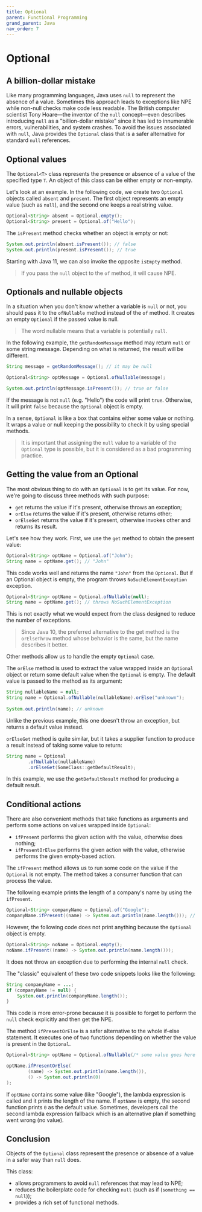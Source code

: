 ```yaml
---
title: Optional
parent: Functional Programming
grand_parent: Java
nav_order: 7
---
```


# Optional

## A billion-dollar mistake

Like many programming languages, Java uses `null` to represent the absence of a value. Sometimes this approach leads to exceptions like NPE while non-null checks make code less readable. The British computer scientist Tony Hoare—the inventor of the `null` concept—even describes introducing `null` as a "billion-dollar mistake" since it has led to innumerable errors, vulnerabilities, and system crashes. To avoid the issues associated with `null`, Java provides the `Optional` class that is a safer alternative for standard `null` references.

## Optional values

The `Optional<T>` class represents the presence or absence of a value of the specified type `T`. An object of this class can be either empty or non-empty.

Let's look at an example. In the following code, we create two `Optional` objects called `absent` and `present`. The first object represents an empty value (such as `null`), and the second one keeps a real string value.

```java
Optional<String> absent = Optional.empty();
Optional<String> present = Optional.of("Hello");
```

The `isPresent` method checks whether an object is empty or not:

```java
System.out.println(absent.isPresent()); // false
System.out.println(present.isPresent()); // true
```

Starting with Java 11, we can also invoke the opposite `isEmpty` method.

> If you pass the `null` object to the `of` method, it will cause NPE.

## Optionals and nullable objects

In a situation when you don't know whether a variable is `null` or not, you should pass it to the `ofNullable` method instead of the `of` method. It creates an empty `Optional` if the passed value is null.

> The word nullable means that a variable is potentially `null`.

In the following example, the `getRandomMessage` method may return `null` or some string message. Depending on what is returned, the result will be different.

```java
String message = getRandomMessage(); // it may be null

Optional<String> optMessage = Optional.ofNullable(message);

System.out.println(optMessage.isPresent()); // true or false
```

If the message is not `null` (e.g. "Hello") the code will print `true`. Otherwise, it will print `false` because the `Optional` object is empty.

In a sense, `Optional` is like a box that contains either some value or nothing. It wraps a value or null keeping the possibility to check it by using special methods.

> It is important that assigning the `null` value to a variable of the `Optional` type is possible, but it is considered as a bad programming practice.

## Getting the value from an Optional

The most obvious thing to do with an `Optional` is to get its value. For now, we're going to discuss three methods with such purpose:

- `get` returns the value if it's present, otherwise throws an exception;
- `orElse` returns the value if it's present, otherwise returns other;
- `orElseGet` returns the value if it's present, otherwise invokes other and returns its result.

Let's see how they work. First, we use the `get` method to obtain the present value:

```java
Optional<String> optName = Optional.of("John");
String name = optName.get(); // "John"
```

This code works well and returns the name `"John"` from the `Optional`. But if an Optional object is empty, the program throws `NoSuchElementException` exception.

```java
Optional<String> optName = Optional.ofNullable(null);
String name = optName.get(); // throws NoSuchElementException
```

This is not exactly what we would expect from the class designed to reduce the number of exceptions.

> Since Java 10, the preferred alternative to the get method is the `orElseThrow` method whose behavior is the same, but the name describes it better.

Other methods allow us to handle the empty `Optional` case.

The `orElse` method is used to extract the value wrapped inside an `Optional` object or return some default value when the `Optional` is empty. The default value is passed to the method as its argument:

```java
String nullableName = null;
String name = Optional.ofNullable(nullableName).orElse("unknown");
        
System.out.println(name); // unknown
```

Unlike the previous example, this one doesn't throw an exception, but returns a default value instead.

`orElseGet` method is quite similar, but it takes a supplier function to produce a result instead of taking some value to return:

```java
String name = Optional
        .ofNullable(nullableName)
        .orElseGet(SomeClass::getDefaultResult);
```
In this example, we use the `getDefaultResult` method for producing a default result.

## Conditional actions

There are also convenient methods that take functions as arguments and perform some actions on values wrapped inside `Optional`:

- `ifPresent` performs the given action with the value, otherwise does nothing;
- `ifPresentOrElse` performs the given action with the value, otherwise performs the given empty-based action.


The `ifPresent` method allows us to run some code on the value if the `Optional` is not empty. The method takes a consumer function that can process the value.

The following example prints the length of a company's name by using the `ifPresent`.

```java
Optional<String> companyName = Optional.of("Google");
companyName.ifPresent((name) -> System.out.println(name.length())); // 6
```

However, the following code does not print anything because the `Optional` object is empty.

```java
Optional<String> noName = Optional.empty();
noName.ifPresent((name) -> System.out.println(name.length()));
```

It does not throw an exception due to performing the internal `null` check.

The "classic" equivalent of these two code snippets looks like the following:

```java
String companyName = ...;
if (companyName != null) {
    System.out.println(companyName.length());
}
```

This code is more error-prone because it is possible to forget to perform the `null` check explicitly and then get the NPE.

The method `ifPresentOrElse` is a safer alternative to the whole if-else statement. It executes one of two functions depending on whether the value is present in the `Optional`.

```java
Optional<String> optName = Optional.ofNullable(/* some value goes here */);

optName.ifPresentOrElse(
        (name) -> System.out.println(name.length()), 
        () -> System.out.println(0)
);
```

If `optName` contains some value (like "Google"), the lambda expression is called and it prints the length of the name. If `optName` is empty, the second function prints `0` as the default value. Sometimes, developers call the second lambda expression fallback which is an alternative plan if something went wrong (no value).

## Conclusion

Objects of the `Optional` class represent the presence or absence of a value in a safer way than `null` does.

This class:

- allows programmers to avoid `null` references that may lead to NPE;
- reduces the boilerplate code for checking `null` (such as if (`something == null`));
- provides a rich set of functional methods.


